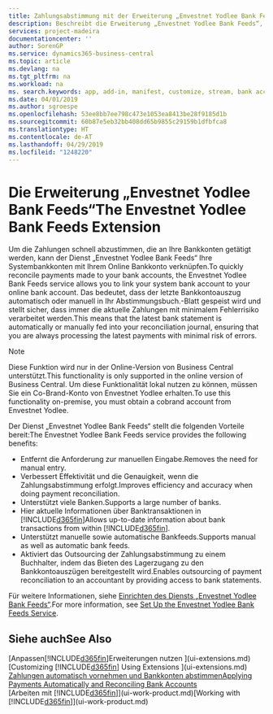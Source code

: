 ```yaml
---
title: Zahlungsabstimmung mit der Erweiterung „Envestnet Yodlee Bank Feeds“ | Microsoft Docs
description: Beschreibt die Erweiterung „Envestnet Yodlee Bank Feeds“, die Verknüpfungen für Bankkonten sodass Sie schnell und Zahlungen zu entschädigen können.
services: project-madeira
documentationcenter: ''
author: SorenGP
ms.service: dynamics365-business-central
ms.topic: article
ms.devlang: na
ms.tgt_pltfrm: na
ms.workload: na
ms. search.keywords: app, add-in, manifest, customize, stream, bank account link
ms.date: 04/01/2019
ms.author: sgroespe
ms.openlocfilehash: 53ee8bb7ee798c473e1053ea8413be28f9185d1b
ms.sourcegitcommit: 60b87e5eb32bb408dd65b9855c29159b1dfbfca8
ms.translationtype: HT
ms.contentlocale: de-AT
ms.lasthandoff: 04/29/2019
ms.locfileid: "1248220"
---
```

# <a name="the-envestnet-yodlee-bank-feeds-extension"></a><span data-ttu-id="c3d5c-103">Die Erweiterung „Envestnet Yodlee Bank Feeds“</span><span class="sxs-lookup"><span data-stu-id="c3d5c-103">The Envestnet Yodlee Bank Feeds Extension</span></span>
<span data-ttu-id="c3d5c-104">Um die Zahlungen schnell abzustimmen, die an Ihre Bankkonten getätigt werden, kann der Dienst „Envestnet Yodlee Bank Feeds“ Ihre Systembankkonten mit Ihrem Online Bankkonto verknüpfen.</span><span class="sxs-lookup"><span data-stu-id="c3d5c-104">To quickly reconcile payments made to your bank accounts, the Envestnet Yodlee Bank Feeds service allows you to link your system bank account to your online bank account.</span></span> <span data-ttu-id="c3d5c-105">Das bedeutet, dass der letzte Bankkontoauszug automatisch oder manuell in Ihr Abstimmungsbuch.-Blatt gespeist wird und stellt sicher, dass immer die aktuelle Zahlungen mit minimalem Fehlerrisiko verarbeitet werden.</span><span class="sxs-lookup"><span data-stu-id="c3d5c-105">This means that the latest bank statement is automatically or manually fed into your reconciliation journal, ensuring that you are always processing the latest payments with minimal risk of errors.</span></span>

> [!NOTE]
> <span data-ttu-id="c3d5c-106">Diese Funktion wird nur in der Online-Version von Business Central unterstützt.</span><span class="sxs-lookup"><span data-stu-id="c3d5c-106">This functionality is only supported in the online version of Business Central.</span></span> <span data-ttu-id="c3d5c-107">Um diese Funktionalität lokal nutzen zu können, müssen Sie ein Co-Brand-Konto von Envestnet Yodlee erhalten.</span><span class="sxs-lookup"><span data-stu-id="c3d5c-107">To use this functionality on-premise, you must obtain a cobrand account from Envestnet Yodlee.</span></span>

<span data-ttu-id="c3d5c-108">Der Dienst „Envestnet Yodlee Bank Feeds“ stellt die folgenden Vorteile bereit:</span><span class="sxs-lookup"><span data-stu-id="c3d5c-108">The Envestnet Yodlee Bank Feeds service provides the following benefits:</span></span>

* <span data-ttu-id="c3d5c-109">Entfernt die Anforderung zur manuellen Eingabe.</span><span class="sxs-lookup"><span data-stu-id="c3d5c-109">Removes the need for manual entry.</span></span>
* <span data-ttu-id="c3d5c-110">Verbessert Effektivität und die Genauigkeit, wenn die Zahlungsabstimmung erfolgt.</span><span class="sxs-lookup"><span data-stu-id="c3d5c-110">Improves efficiency and accuracy when doing payment reconciliation.</span></span>
* <span data-ttu-id="c3d5c-111">Unterstützt viele Banken.</span><span class="sxs-lookup"><span data-stu-id="c3d5c-111">Supports a large number of banks.</span></span>
* <span data-ttu-id="c3d5c-112">Hier aktuelle Informationen über Banktransaktionen in [!INCLUDE[d365fin](includes/d365fin_md.md)]</span><span class="sxs-lookup"><span data-stu-id="c3d5c-112">Allows up-to-date information about bank transactions from within [!INCLUDE[d365fin](includes/d365fin_md.md)].</span></span>
* <span data-ttu-id="c3d5c-113">Unterstützt manuelle sowie automatische Bankfeeds.</span><span class="sxs-lookup"><span data-stu-id="c3d5c-113">Supports manual as well as automatic bank feeds.</span></span>
* <span data-ttu-id="c3d5c-114">Aktiviert das Outsourcing der Zahlungsabstimmung zu einem Buchhalter, indem das Bieten des Lagerzugang zu den Bankkontoauszügen bereitgestellt wird.</span><span class="sxs-lookup"><span data-stu-id="c3d5c-114">Enables outsourcing of payment reconciliation to an accountant by providing access to bank statements.</span></span>

<span data-ttu-id="c3d5c-115">Für weitere Informationen, siehe [Einrichten des Diensts „Envestnet Yodlee Bank Feeds“](bank-how-setup-bank-statement-service.md).</span><span class="sxs-lookup"><span data-stu-id="c3d5c-115">For more information, see [Set Up the Envestnet Yodlee Bank Feeds Service](bank-how-setup-bank-statement-service.md).</span></span>

## <a name="see-also"></a><span data-ttu-id="c3d5c-116">Siehe auch</span><span class="sxs-lookup"><span data-stu-id="c3d5c-116">See Also</span></span>
<span data-ttu-id="c3d5c-117">[Anpassen[!INCLUDE[d365fin](includes/d365fin_md.md)]Erweiterungen nutzen ](ui-extensions.md)  </span><span class="sxs-lookup"><span data-stu-id="c3d5c-117">[Customizing [!INCLUDE[d365fin](includes/d365fin_md.md)] Using Extensions ](ui-extensions.md)  </span></span>  
[<span data-ttu-id="c3d5c-118">Zahlungen automatisch vornehmen und Bankkonten abstimmen</span><span class="sxs-lookup"><span data-stu-id="c3d5c-118">Applying Payments Automatically and Reconciling Bank Accounts</span></span>](receivables-apply-payments-auto-reconcile-bank-accounts.md)  
<span data-ttu-id="c3d5c-119">[Arbeiten mit [!INCLUDE[d365fin](includes/d365fin_md.md)]](ui-work-product.md)</span><span class="sxs-lookup"><span data-stu-id="c3d5c-119">[Working with [!INCLUDE[d365fin](includes/d365fin_md.md)]](ui-work-product.md)</span></span>
